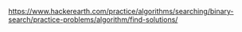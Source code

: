 https://www.hackerearth.com/practice/algorithms/searching/binary-search/practice-problems/algorithm/find-solutions/
